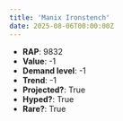 ```yaml
---
title: 'Manix Ironstench'
date: 2025-08-06T00:00:00Z
---
```

- **RAP**: 9832
- **Value**: -1
- **Demand level**: -1
- **Trend**: -1
- **Projected?**: True
- **Hyped?**: True
- **Rare?**: True
